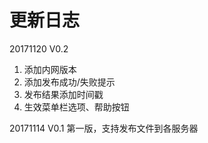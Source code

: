# 更新日志

20171120 V0.2
1. 添加内网版本 
2. 添加发布成功/失败提示
3. 发布结果添加时间戳
4. 生效菜单栏选项、帮助按钮 

20171114 V0.1 
第一版，支持发布文件到各服务器
